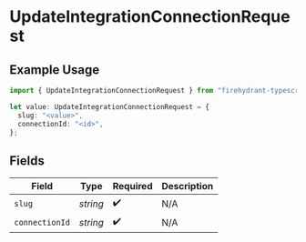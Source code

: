 # UpdateIntegrationConnectionRequest

## Example Usage

```typescript
import { UpdateIntegrationConnectionRequest } from "firehydrant-typescript-sdk/models/operations";

let value: UpdateIntegrationConnectionRequest = {
  slug: "<value>",
  connectionId: "<id>",
};
```

## Fields

| Field              | Type               | Required           | Description        |
| ------------------ | ------------------ | ------------------ | ------------------ |
| `slug`             | *string*           | :heavy_check_mark: | N/A                |
| `connectionId`     | *string*           | :heavy_check_mark: | N/A                |